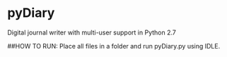 # pyDiary
Digital journal writer with multi-user support in Python 2.7

##HOW TO RUN: 
Place all files in a folder and run pyDiary.py using IDLE.
